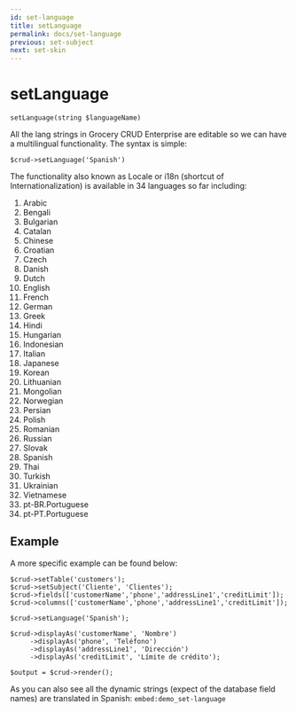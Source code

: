 ```yaml
---
id: set-language
title: setLanguage
permalink: docs/set-language
previous: set-subject
next: set-skin
---
```


# setLanguage

<pre><code class="language-php">setLanguage(string $languageName)</code></pre>
All the lang strings in Grocery CRUD Enterprise are editable so we can have a multilingual functionality. The syntax is simple:
<pre><code class="language-php">$crud-&gt;setLanguage('Spanish')</code></pre>

The functionality also known as Locale or i18n (shortcut of Internationalization) is available in 34 languages so far including:
<ol>
<li>Arabic</li>
<li>Bengali</li>
<li>Bulgarian</li>
<li>Catalan</li>
<li>Chinese</li>
<li>Croatian</li>
<li>Czech</li>
<li>Danish</li>
<li>Dutch</li>
<li>English</li>
<li>French</li>
<li>German</li>
<li>Greek</li>
<li>Hindi</li>
<li>Hungarian</li>
<li>Indonesian</li>
<li>Italian</li>
<li>Japanese</li>
<li>Korean</li>
<li>Lithuanian</li>
<li>Mongolian</li>
<li>Norwegian</li>
<li>Persian</li>
<li>Polish</li>
<li>Romanian</li>
<li>Russian</li>
<li>Slovak</li>
<li>Spanish</li>
<li>Thai</li>
<li>Turkish</li>
<li>Ukrainian</li>
<li>Vietnamese</li>
<li>pt-BR.Portuguese</li>
<li>pt-PT.Portuguese</li>
</ol>

## Example

A more specific example can be found below:

<pre><code class="language-php">$crud->setTable('customers');
$crud->setSubject('Cliente', 'Clientes');
$crud->fields(['customerName','phone','addressLine1','creditLimit']);
$crud->columns(['customerName','phone','addressLine1','creditLimit']);

$crud->setLanguage('Spanish');

$crud->displayAs('customerName', 'Nombre')
     ->displayAs('phone', 'Teléfono')
     ->displayAs('addressLine1', 'Dirección')
     ->displayAs('creditLimit', 'Límite de crédito');

$output = $crud->render();
</code></pre>

As you can also see all the dynamic strings (expect of the database field names) are translated in Spanish:
`embed:demo_set-language`
